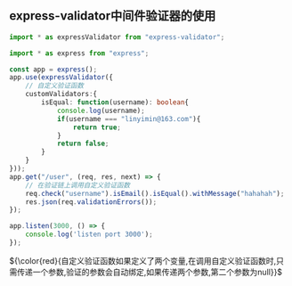 ## express-validator中间件验证器的使用

```typescript
import * as expressValidator from "express-validator";

import * as express from "express";

const app = express();
app.use(expressValidator({
    // 自定义验证函数
    customValidators:{
        isEqual: function(username): boolean{
            console.log(username);
            if(username === "linyimin@163.com"){
                return true;
            }
            return false;
        }
    }
}));
app.get("/user", (req, res, next) => {
    // 在验证链上调用自定义验证函数
    req.check("username").isEmail().isEqual().withMessage("hahahah");
    res.json(req.validationErrors());
});

app.listen(3000, () => {
    console.log('listen port 3000');
});
```

${\color{red}{自定义验证函数如果定义了两个变量,在调用自定义验证函数时,只需传递一个参数,验证的参数会自动绑定,如果传递两个参数,第二个参数为null}}$

